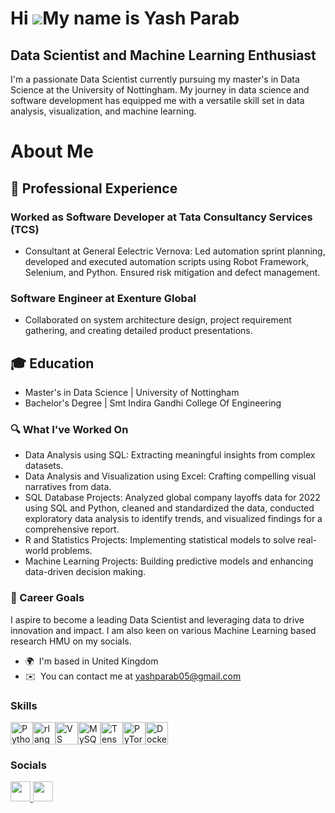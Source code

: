 Hi ![](https://user-images.githubusercontent.com/18350557/176309783-0785949b-9127-417c-8b55-ab5a4333674e.gif)My name is Yash Parab
==================================================================================================================================

Data Scientist and Machine Learning Enthusiast
----------------------------------------------

I'm a passionate Data Scientist currently pursuing my master's in Data Science at the University of Nottingham. My journey in data science and software development has equipped me with a versatile skill set in data analysis, visualization, and machine learning. 

# About Me
## 💼 Professional Experience
### Worked as Software Developer at Tata Consultancy Services (TCS)
- Consultant at General Eelectric Vernova: Led automation sprint planning, developed and executed automation scripts using Robot Framework, Selenium, and Python. Ensured risk mitigation and defect management.
### Software Engineer at Exenture Global
- Collaborated on system architecture design, project requirement gathering, and creating detailed product presentations.

## 🎓 Education
- Master's in Data Science | University of Nottingham
- Bachelor's Degree | Smt Indira Gandhi College Of Engineering


### 🔍 What I've Worked On 
- Data Analysis using SQL: Extracting meaningful insights from complex datasets.
- Data Analysis and Visualization using Excel: Crafting compelling visual narratives from data.
- SQL Database Projects: Analyzed global company layoffs data for 2022 using SQL and Python, cleaned and standardized the data, conducted exploratory data analysis to identify trends, and visualized findings for a comprehensive report.
- R and Statistics Projects: Implementing statistical models to solve real-world problems.
- Machine Learning Projects: Building predictive models and enhancing data-driven decision making.

### 🌟 Career Goals
I aspire to become a leading Data Scientist and leveraging data to drive innovation and impact. I am also keen on various Machine Learning based research HMU on my socials.


- 🌍  I'm based in United Kingdom
- ✉️  You can contact me at [yashparab05@gmail.com](mailto:yashparab05@gmail.com )

  
 ### Skills 
<p align="left">
<a href="https://www.python.org/" target="_blank" rel="noreferrer"><img src="https://raw.githubusercontent.com/danielcranney/readme-generator/main/public/icons/skills/python-colored.svg" width="36" height="36" alt="Python" /></a><a href="https://www.r-project.org/" target="_blank" rel="noreferrer"><img src="https://raw.githubusercontent.com/danielcranney/readme-generator/main/public/icons/skills/rlang-colored.svg" width="36" height="36" alt="rlang" /></a><a href="https://code.visualstudio.com/" target="_blank" rel="noreferrer"><img src="https://raw.githubusercontent.com/danielcranney/readme-generator/main/public/icons/skills/visualstudiocode.svg" width="36" height="36" alt="VS Code" /></a><a href="https://www.mysql.com/" target="_blank" rel="noreferrer"><img src="https://raw.githubusercontent.com/danielcranney/readme-generator/main/public/icons/skills/mysql-colored.svg" width="36" height="36" alt="MySQL" /></a><a href="https://www.tensorflow.org/" target="_blank" rel="noreferrer"><img src="https://raw.githubusercontent.com/danielcranney/readme-generator/main/public/icons/skills/tensorflow-colored.svg" width="36" height="36" alt="TensorFlow" /></a><a href="https://pytorch.org/" target="_blank" rel="noreferrer"><img src="https://raw.githubusercontent.com/danielcranney/readme-generator/main/public/icons/skills/pytorch-colored.svg" width="36" height="36" alt="PyTorch" /></a><a href="https://www.docker.com/" target="_blank" rel="noreferrer"><img src="https://raw.githubusercontent.com/danielcranney/readme-generator/main/public/icons/skills/docker-colored.svg" width="36" height="36" alt="Docker" /></a>
                    </p>
                    
   ### Socials
   
<p align="left"> <a href="https://www.github.com/ParabYash" target="_blank" rel="noreferrer"> <picture> <source media="(prefers-color-scheme: dark)" srcset="https://raw.githubusercontent.com/danielcranney/readme-generator/main/public/icons/socials/github-dark.svg" /> <source media="(prefers-color-scheme: light)" srcset="https://raw.githubusercontent.com/danielcranney/readme-generator/main/public/icons/socials/github.svg" /> <img src="https://raw.githubusercontent.com/danielcranney/readme-generator/main/public/icons/socials/github.svg" width="32" height="32" /> </picture> </a> <a href="https://www.linkedin.com/in/yash-parab-05june" target="_blank" rel="noreferrer"> <picture> <source media="(prefers-color-scheme: dark)" srcset="https://raw.githubusercontent.com/danielcranney/readme-generator/main/public/icons/socials/linkedin-dark.svg" /> <source media="(prefers-color-scheme: light)" srcset="https://raw.githubusercontent.com/danielcranney/readme-generator/main/public/icons/socials/linkedin.svg" /> <img src="https://raw.githubusercontent.com/danielcranney/readme-generator/main/public/icons/socials/linkedin.svg" width="32" height="32" /> </picture> </a></p>
